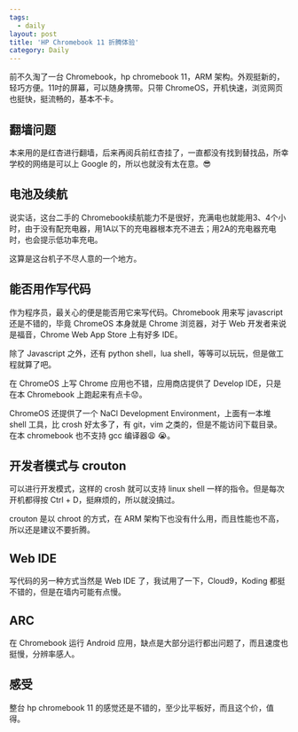 ```yaml
---
tags:
  - daily
layout: post
title: 'HP Chromebook 11 折腾体验'
category: Daily
---
```

前不久淘了一台 Chromebook，hp chromebook 11，ARM 架构。外观挺新的，轻巧方便。11吋的屏幕，可以随身携带。只带 ChromeOS，开机快速，浏览网页也挺快，挺流畅的，基本不卡。

<!--more-->

## 翻墙问题

本来用的是红杏进行翻墙，后来再阅兵前红杏挂了，一直都没有找到替找品，所幸学校的网络是可以上 Google 的，所以也就没有太在意。:sunglasses:

## 电池及续航

说实话，这台二手的 Chromebook续航能力不是很好，充满电也就能用3、4个小时，由于没有配充电器，用1A以下的充电器根本充不进去；用2A的充电器充电时，也会提示低功率充电。

这算是这台机子不尽人意的一个地方。

## 能否用作写代码

作为程序员，最关心的便是能否用它来写代码。Chromebook 用来写 javascript 还是不错的，毕竟 ChromeOS 本身就是 Chrome 浏览器，对于 Web 开发者来说是福音，Chrome Web App Store 上有好多 IDE。

除了 Javascript 之外，还有 python shell，lua shell，等等可以玩玩，但是做工程就算了吧。

在 ChromeOS 上写 Chrome 应用也不错，应用商店提供了 Develop IDE，只是在本 Chromebook 上跑起来有点卡:worried:。

ChromeOS 还提供了一个 NaCl Development Environment，上面有一本堆 shell 工具，比 crosh 好太多了，有 git，vim 之类的，但是不能访问下载目录。在本 chromebook 也不支持 gcc 编译器:weary: :sob:。

## 开发者模式与 crouton

可以进行开发模式，这样的 crosh 就可以支持 linux shell 一样的指令。但是每次开机都得按 Ctrl + D，挺麻烦的，所以就没搞过。

crouton 是以 chroot 的方式，在 ARM 架构下也没有什么用，而且性能也不高，所以还是建议不要折腾。

## Web IDE

写代码的另一种方式当然是 Web IDE 了，我试用了一下，Cloud9，Koding 都挺不错的，但是在墙内可能有点慢。

## ARC

在 Chromebook 运行 Android 应用，缺点是大部分运行都出问题了，而且速度也挺慢，分辨率感人。

## 感受

整台 hp chromebook 11 的感觉还是不错的，至少比平板好，而且这个价，值得。